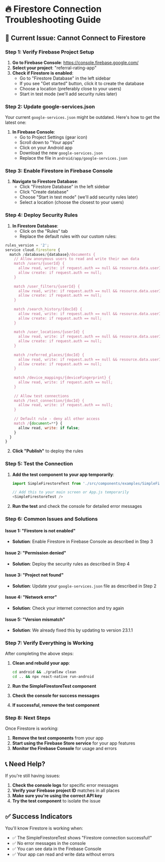 # 🔥 Firestore Connection Troubleshooting Guide

## 🚨 Current Issue: Cannot Connect to Firestore

### **Step 1: Verify Firebase Project Setup**

1. **Go to Firebase Console**: https://console.firebase.google.com/
2. **Select your project**: "referral-rating-app"
3. **Check if Firestore is enabled**:
   - Go to "Firestore Database" in the left sidebar
   - If you see "Get started" button, click it to create the database
   - Choose a location (preferably close to your users)
   - Start in test mode (we'll add security rules later)

### **Step 2: Update google-services.json**

Your current `google-services.json` might be outdated. Here's how to get the latest one:

1. **In Firebase Console**:
   - Go to Project Settings (gear icon)
   - Scroll down to "Your apps"
   - Click on your Android app
   - Download the new `google-services.json`
   - Replace the file in `android/app/google-services.json`

### **Step 3: Enable Firestore in Firebase Console**

1. **Navigate to Firestore Database**:
   - Click "Firestore Database" in the left sidebar
   - Click "Create database"
   - Choose "Start in test mode" (we'll add security rules later)
   - Select a location (choose the closest to your users)

### **Step 4: Deploy Security Rules**

1. **In Firestore Database**:
   - Click on the "Rules" tab
   - Replace the default rules with our custom rules:

```javascript
rules_version = '2';
service cloud.firestore {
  match /databases/{database}/documents {
    // Allow anonymous users to read and write their own data
    match /users/{userId} {
      allow read, write: if request.auth == null && resource.data.userId == userId;
      allow create: if request.auth == null;
    }
    
    match /user_filters/{userId} {
      allow read, write: if request.auth == null && resource.data.userId == userId;
      allow create: if request.auth == null;
    }
    
    match /search_history/{docId} {
      allow read, write: if request.auth == null && resource.data.userId == request.resource.data.userId;
      allow create: if request.auth == null;
    }
    
    match /user_locations/{userId} {
      allow read, write: if request.auth == null && resource.data.userId == userId;
      allow create: if request.auth == null;
    }
    
    match /referred_places/{docId} {
      allow read, write: if request.auth == null && resource.data.userId == request.resource.data.userId;
      allow create: if request.auth == null;
    }
    
    match /device_mappings/{deviceFingerprint} {
      allow read, write: if request.auth == null;
    }
    
    // Allow test connections
    match /test_connection/{docId} {
      allow read, write: if request.auth == null;
    }
    
    // Default rule - deny all other access
    match /{document=**} {
      allow read, write: if false;
    }
  }
}
```

2. **Click "Publish"** to deploy the rules

### **Step 5: Test the Connection**

1. **Add the test component to your app temporarily**:
   ```javascript
   import SimpleFirestoreTest from './src/components/examples/SimpleFirestoreTest';
   
   // Add this to your main screen or App.js temporarily
   <SimpleFirestoreTest />
   ```

2. **Run the test** and check the console for detailed error messages

### **Step 6: Common Issues and Solutions**

#### **Issue 1: "Firestore is not enabled"**
- **Solution**: Enable Firestore in Firebase Console as described in Step 3

#### **Issue 2: "Permission denied"**
- **Solution**: Deploy the security rules as described in Step 4

#### **Issue 3: "Project not found"**
- **Solution**: Update your `google-services.json` file as described in Step 2

#### **Issue 4: "Network error"**
- **Solution**: Check your internet connection and try again

#### **Issue 5: "Version mismatch"**
- **Solution**: We already fixed this by updating to version 23.1.1

### **Step 7: Verify Everything is Working**

After completing the above steps:

1. **Clean and rebuild your app**:
   ```bash
   cd android && ./gradlew clean
   cd .. && npx react-native run-android
   ```

2. **Run the SimpleFirestoreTest component**
3. **Check the console for success messages**
4. **If successful, remove the test component**

### **Step 8: Next Steps**

Once Firestore is working:

1. **Remove the test components** from your app
2. **Start using the Firebase Store service** for your app features
3. **Monitor the Firebase Console** for usage and errors

## 📞 Need Help?

If you're still having issues:

1. **Check the console logs** for specific error messages
2. **Verify your Firebase project ID** matches in all places
3. **Make sure you're using the correct API key**
4. **Try the test component** to isolate the issue

## ✅ Success Indicators

You'll know Firestore is working when:

- ✅ The SimpleFirestoreTest shows "Firestore connection successful!"
- ✅ No error messages in the console
- ✅ You can see data in the Firebase Console
- ✅ Your app can read and write data without errors
